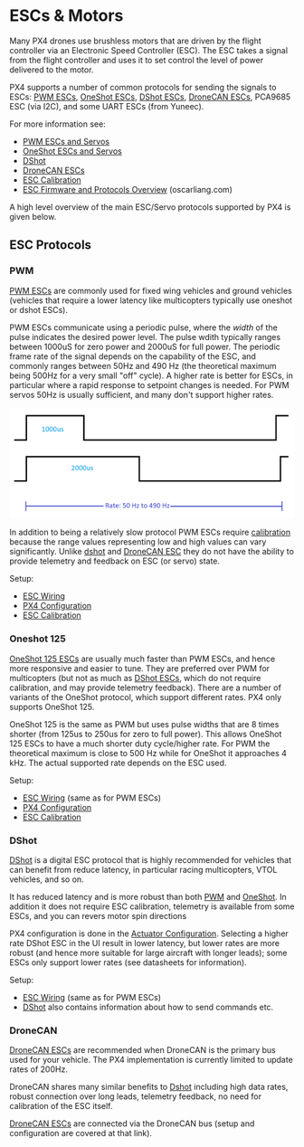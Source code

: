 # ESCs & Motors

Many PX4 drones use brushless motors that are driven by the flight controller via an Electronic Speed Controller (ESC). The ESC takes a signal from the flight controller and uses it to set control the level of power delivered to the motor.

PX4 supports a number of common protocols for sending the signals to ESCs: [PWM ESCs](../peripherals/pwm_escs_and_servo.md), [OneShot ESCs](../peripherals/oneshot.md), [DShot ESCs](../peripherals/dshot.md), [DroneCAN ESCs](../dronecan/escs.md), PCA9685 ESC (via I2C), and some UART ESCs (from Yuneec).

For more information see:
* [PWM ESCs and Servos](../peripherals/pwm_escs_and_servo.md)
* [OneShot ESCs and Servos](../peripherals/oneshot.md)
* [DShot](../peripherals/dshot.md)
* [DroneCAN ESCs](../dronecan/escs.md)
* [ESC Calibration](../advanced_config/esc_calibration.md)
* [ESC Firmware and Protocols Overview](https://oscarliang.com/esc-firmware-protocols/) (oscarliang.com)

A high level overview of the main ESC/Servo protocols supported by PX4 is given below.

## ESC Protocols

### PWM

[PWM ESCs](../peripherals/pwm_escs_and_servo.md) are commonly used for fixed wing vehicles and ground vehicles (vehicles that require a lower latency like multicopters typically use oneshot or dshot ESCs).

PWM ESCs communicate using a periodic pulse, where the *width* of the pulse indicates the desired power level. The pulse wdith typically ranges between 1000uS for zero power and 2000uS for full power. The periodic frame rate of the signal depends on the capability of the ESC, and commonly ranges between 50Hz and 490 Hz (the theoretical maximum being 500Hz for a very small "off" cycle). A higher rate is better for ESCs, in particular where a rapid response to setpoint changes is needed. For PWM servos 50Hz is usually sufficient, and many don't support higher rates.

![duty cycle for PWM](../../assets/peripherals/esc_pwm_duty_cycle.png)

In addition to being a relatively slow protocol PWM ESCs require [calibration](../advanced_config/esc_calibration.md) because the range values representing low and high values can vary significantly. Unlike [dshot](#dshot) and [DroneCAN ESC](#dronecan) they do not have the ability to provide telemetry and feedback on ESC (or servo) state.

Setup:
- [ESC Wiring](../peripherals/pwm_escs_and_servo.md)
- [PX4 Configuration](../peripherals/pwm_escs_and_servo.md#px4-configuration)
- [ESC Calibration](../advanced_config/esc_calibration.md)


### Oneshot 125

[OneShot 125 ESCs](../peripherals/oneshot.md) are usually much faster than PWM ESCs, and hence more responsive and easier to tune. They are preferred over PWM for multicopters (but not as much as [DShot ESCs](#dshot), which do not require calibration, and may provide telemetry feedback). There are a number of variants of the OneShot protocol, which support different rates. PX4 only supports OneShot 125.

OneShot 125 is the same as PWM but uses pulse widths that are 8 times shorter (from 125us to 250us for zero to full power). This allows OneShot 125 ESCs to have a much shorter duty cycle/higher rate. For PWM the theoretical maximum is close to 500 Hz while for OneShot it approaches 4 kHz. The actual supported rate depends on the ESC used.

Setup:
- [ESC Wiring](../peripherals/pwm_escs_and_servo.md) (same as for PWM ESCs)
- [PX4 Configuration](../peripherals/oneshot.md#px4-configuration)
- [ESC Calibration](../advanced_config/esc_calibration.md)

### DShot

[DShot](../peripherals/dshot.md) is a digital ESC protocol that is highly recommended for vehicles that can benefit from reduce latency, in particular racing multicopters, VTOL vehicles, and so on.

It has reduced latency and is more robust than both [PWM](#pwm) and [OneShot](#oneshot-125). In addition it does not require ESC calibration, telemetry is available from some ESCs, and you can revers motor spin directions

PX4 configuration is done in the [Actuator Configuration](../config/actuators.md). Selecting a higher rate DShot ESC in the UI result in lower latency, but lower rates are more robust (and hence more suitable for large aircraft with longer leads); some ESCs only support lower rates (see datasheets for information).

Setup:
- [ESC Wiring](../peripherals/pwm_escs_and_servo.md) (same as for PWM ESCs)
- [DShot](../peripherals/dshot.md) also contains information about how to send commands etc.

### DroneCAN

[DroneCAN ESCs](../dronecan/escs.md) are recommended when DroneCAN is the primary bus used for your vehicle. The PX4 implementation is currently limited to update rates of 200Hz.

DroneCAN shares many similar benefits to [Dshot](#dshot) including high data rates, robust connection over long leads, telemetry feedback, no need for calibration of the ESC itself.

[DroneCAN ESCs](../dronecan/escs.md) are connected via the DroneCAN bus (setup and configuration are covered at that link).
